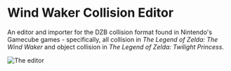 # Wind Waker Collision Editor
An editor and importer for the DZB collision format found in Nintendo's Gamecube games - specifically, all collision in *The Legend of Zelda: The Wind Waker* and object collision in *The Legend of Zelda: Twilight Princess*.

![The editor](http://i.imgur.com/wpmOEtI.png)
